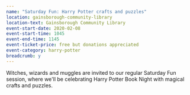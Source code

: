 ```yaml
---
name: "Saturday Fun: Harry Potter crafts and puzzles"
location: gainsborough-community-library
location-text: Gainsborough Community Library
event-start-date: 2020-02-08
event-start-time: 1045
event-end-time: 1145
event-ticket-price: free but donations appreciated
event-category: harry-potter
breadcrumb: y
---
```


Witches, wizards and muggles are invited to our regular Saturday Fun session, where we'll be celebrating Harry Potter Book Night with magical crafts and puzzles.
